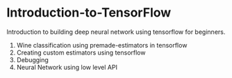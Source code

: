 # Introduction-to-TensorFlow

Introduction to building deep neural network using tensorflow for beginners.

1. Wine classification using premade-estimators in tensorflow
2. Creating custom estimators using tensorflow
3. Debugging
4. Neural Network using low level API
